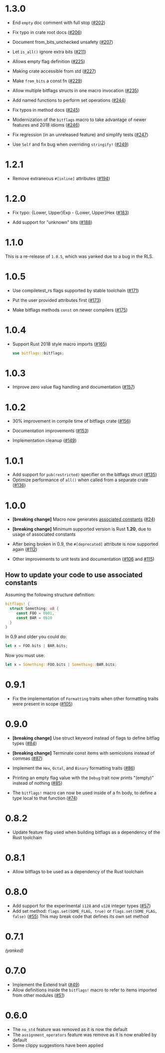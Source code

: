 # 1.3.0

- End `empty` doc comment with full stop ([#202])

- Fix typo in crate root docs ([#206])

- Document from_bits_unchecked unsafety ([#207])

- Let `is_all()` ignore extra bits ([#211])

- Allows empty flag definition ([#225])

- Making crate accessible from std ([#227])

- Make `from_bits` a const fn ([#229])

- Allow multiple bitflags structs in one macro invocation ([#235])

- Add named functions to perform set operations ([#244])

- Fix typos in method docs ([#245])

- Modernization of the `bitflags` macro to take advantage of newer features and 2018 idioms ([#246])

- Fix regression (in an unreleased feature) and simplify tests ([#247])

- Use `Self` and fix bug when overriding `stringify!` ([#249])

[#202]: https://github.com/bitflags/bitflags/pull/202
[#206]: https://github.com/bitflags/bitflags/pull/206
[#207]: https://github.com/bitflags/bitflags/pull/207
[#211]: https://github.com/bitflags/bitflags/pull/211
[#225]: https://github.com/bitflags/bitflags/pull/225
[#227]: https://github.com/bitflags/bitflags/pull/227
[#229]: https://github.com/bitflags/bitflags/pull/229
[#235]: https://github.com/bitflags/bitflags/pull/235
[#244]: https://github.com/bitflags/bitflags/pull/244
[#245]: https://github.com/bitflags/bitflags/pull/245
[#246]: https://github.com/bitflags/bitflags/pull/246
[#247]: https://github.com/bitflags/bitflags/pull/247
[#249]: https://github.com/bitflags/bitflags/pull/249

# 1.2.1

- Remove extraneous `#[inline]` attributes ([#194])

[#194]: https://github.com/bitflags/bitflags/pull/194

# 1.2.0

- Fix typo: {Lower, Upper}Exp - {Lower, Upper}Hex ([#183])

- Add support for "unknown" bits ([#188])

[#183]: https://github.com/rust-lang-nursery/bitflags/pull/183
[#188]: https://github.com/rust-lang-nursery/bitflags/pull/188

# 1.1.0

This is a re-release of `1.0.5`, which was yanked due to a bug in the RLS.

# 1.0.5

- Use compiletest_rs flags supported by stable toolchain ([#171])

- Put the user provided attributes first ([#173])

- Make bitflags methods `const` on newer compilers ([#175])

[#171]: https://github.com/rust-lang-nursery/bitflags/pull/171
[#173]: https://github.com/rust-lang-nursery/bitflags/pull/173
[#175]: https://github.com/rust-lang-nursery/bitflags/pull/175

# 1.0.4

- Support Rust 2018 style macro imports ([#165])

  ```rust
  use bitflags::bitflags;
  ```

[#165]: https://github.com/rust-lang-nursery/bitflags/pull/165

# 1.0.3

- Improve zero value flag handling and documentation ([#157])

[#157]: https://github.com/rust-lang-nursery/bitflags/pull/157

# 1.0.2

- 30% improvement in compile time of bitflags crate ([#156])

- Documentation improvements ([#153])

- Implementation cleanup ([#149])

[#156]: https://github.com/rust-lang-nursery/bitflags/pull/156
[#153]: https://github.com/rust-lang-nursery/bitflags/pull/153
[#149]: https://github.com/rust-lang-nursery/bitflags/pull/149

# 1.0.1
- Add support for `pub(restricted)` specifier on the bitflags struct ([#135])
- Optimize performance of `all()` when called from a separate crate ([#136])

[#135]: https://github.com/rust-lang-nursery/bitflags/pull/135
[#136]: https://github.com/rust-lang-nursery/bitflags/pull/136

# 1.0.0
- **[breaking change]** Macro now generates [associated constants](https://doc.rust-lang.org/reference/items.html#associated-constants) ([#24])

- **[breaking change]** Minimum supported version is Rust **1.20**, due to usage of associated constants

- After being broken in 0.9, the `#[deprecated]` attribute is now supported again ([#112])

- Other improvements to unit tests and documentation ([#106] and [#115])

[#24]: https://github.com/rust-lang-nursery/bitflags/pull/24
[#106]: https://github.com/rust-lang-nursery/bitflags/pull/106
[#112]: https://github.com/rust-lang-nursery/bitflags/pull/112
[#115]: https://github.com/rust-lang-nursery/bitflags/pull/115

## How to update your code to use associated constants
Assuming the following structure definition:
```rust
bitflags! {
  struct Something: u8 {
     const FOO = 0b01,
     const BAR = 0b10
  }
}
```
In 0.9 and older you could do:
```rust
let x = FOO.bits | BAR.bits;
```
Now you must use:
```rust
let x = Something::FOO.bits | Something::BAR.bits;
```

# 0.9.1
- Fix the implementation of `Formatting` traits when other formatting traits were present in scope ([#105])

[#105]: https://github.com/rust-lang-nursery/bitflags/pull/105

# 0.9.0
- **[breaking change]** Use struct keyword instead of flags to define bitflag types ([#84])

- **[breaking change]** Terminate const items with semicolons instead of commas ([#87])

- Implement the `Hex`, `Octal`, and `Binary` formatting traits ([#86])

- Printing an empty flag value with the `Debug` trait now prints "(empty)" instead of nothing ([#85])

- The `bitflags!` macro can now be used inside of a fn body, to define a type local to that function ([#74])

[#74]: https://github.com/rust-lang-nursery/bitflags/pull/74
[#84]: https://github.com/rust-lang-nursery/bitflags/pull/84
[#85]: https://github.com/rust-lang-nursery/bitflags/pull/85
[#86]: https://github.com/rust-lang-nursery/bitflags/pull/86
[#87]: https://github.com/rust-lang-nursery/bitflags/pull/87

# 0.8.2
- Update feature flag used when building bitflags as a dependency of the Rust toolchain

# 0.8.1
- Allow bitflags to be used as a dependency of the Rust toolchain

# 0.8.0
- Add support for the experimental `i128` and `u128` integer types ([#57])
- Add set method: `flags.set(SOME_FLAG, true)` or `flags.set(SOME_FLAG, false)` ([#55])
  This may break code that defines its own set method

[#55]: https://github.com/rust-lang-nursery/bitflags/pull/55
[#57]: https://github.com/rust-lang-nursery/bitflags/pull/57

# 0.7.1
*(yanked)*

# 0.7.0
- Implement the Extend trait ([#49])
- Allow definitions inside the `bitflags!` macro to refer to items imported from other modules ([#51])

[#49]: https://github.com/rust-lang-nursery/bitflags/pull/49
[#51]: https://github.com/rust-lang-nursery/bitflags/pull/51

# 0.6.0
- The `no_std` feature was removed as it is now the default
- The `assignment_operators` feature was remove as it is now enabled by default
- Some clippy suggestions have been applied

